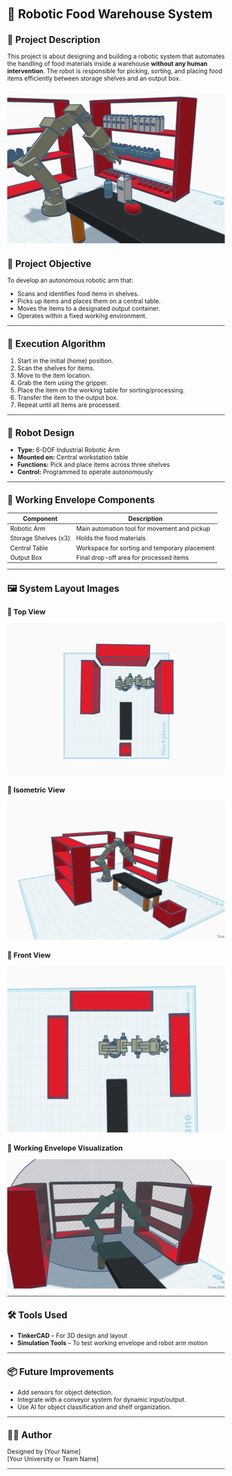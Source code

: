# 🤖 Robotic Food Warehouse System

## 📌 Project Description

This project is about designing and building a robotic system that automates the handling of food materials inside a warehouse **without any human intervention**. The robot is responsible for picking, sorting, and placing food items efficiently between storage shelves and an output box.

 ![pic0](pic0.png)
---

## 🎯 Project Objective

To develop an autonomous robotic arm that:
- Scans and identifies food items in shelves.
- Picks up items and places them on a central table.
- Moves the items to a designated output container.
- Operates within a fixed working environment.

---

## 🧠 Execution Algorithm

1. Start in the initial (home) position.
2. Scan the shelves for items.
3. Move to the item location.
4. Grab the item using the gripper.
5. Place the item on the working table for sorting/processing.
6. Transfer the item to the output box.
7. Repeat until all items are processed.

---

## 🤖 Robot Design

- **Type:** 6-DOF Industrial Robotic Arm
- **Mounted on:** Central workstation table
- **Functions:** Pick and place items across three shelves
- **Control:** Programmed to operate autonomously

---

## 🧱 Working Envelope Components

| Component     | Description                                  |
|---------------|----------------------------------------------|
| Robotic Arm   | Main automation tool for movement and pickup |
| Storage Shelves (x3) | Holds the food materials              |
| Central Table | Workspace for sorting and temporary placement|
| Output Box    | Final drop-off area for processed items      |

---

## 🖼️ System Layout Images

### 🔹 Top View
![Top View](./pic1.png)

### 🔹 Isometric View
![Isometric View](./pic2.png)

### 🔹 Front View
![Front View](./pic3.png)

### 🔹 Working Envelope Visualization
![Working Envelope](./pic4.png)

---

## 🛠️ Tools Used

- **TinkerCAD** – For 3D design and layout
- **Simulation Tools** – To test working envelope and robot arm motion

---

## 📦 Future Improvements

- Add sensors for object detection.
- Integrate with a conveyor system for dynamic input/output.
- Use AI for object classification and shelf organization.

---

## 👨‍💻 Author

Designed by [Your Name]  
[Your University or Team Name]

---
